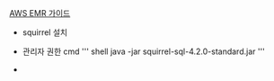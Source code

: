 

[AWS EMR 가이드](https://aws.amazon.com/ko/premiumsupport/knowledge-center/jdbc-connection-emr/)

- squirrel 설치 [](http://www.squirrelsql.org/#installation)

- 관리자 권한 cmd 
''' shell 
java -jar squirrel-sql-4.2.0-standard.jar
'''

- 
